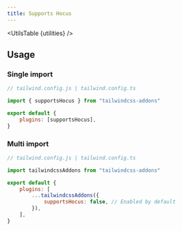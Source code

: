 ```yaml
---
title: Supports Hocus
---
```


<script>
    import UtilsTable from "$lib/UtilsTable.svelte"
   	const utilities = {
		".supports-hocus": {
			"@media (hover: hover) and (focus: focus)": "",
		},
		".supports-hocus-within": {
			"@media (hover: hover) and (focus-within: focus-within)": "",
		},
		".supports-hocus-visible": {
			"@media (hover: hover) and (focus-visible: focus-visible)": "",
		},
	}
</script>

<UtilsTable {utilities} />

## Usage

### Single import

```js
// tailwind.config.js | tailwind.config.ts

import { supportsHocus } from "tailwindcss-addons"

export default {
    plugins: [supportsHocus],
}
```

### Multi import

```js
// tailwind.config.js | tailwind.config.ts

import tailwindcssAddons from "tailwindcss-addons"

export default {
    plugins: [
        ...tailwindcssAddons({
            supportsHocus: false, // Enabled by default
        }),
    ],
}
```
